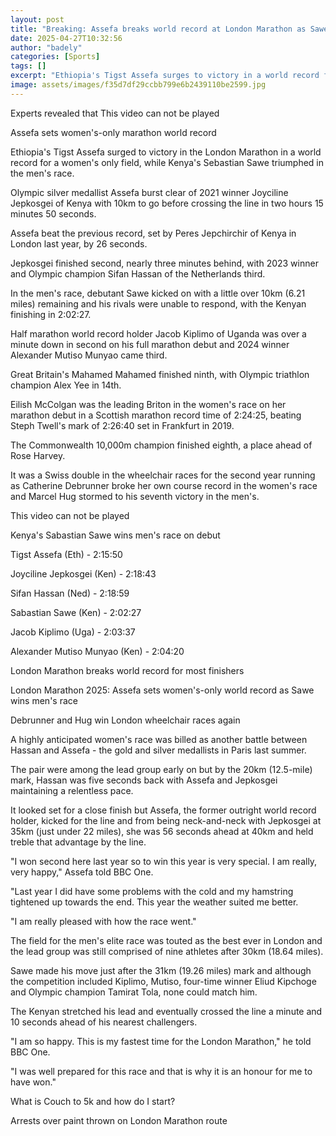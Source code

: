 ```yaml
---
layout: post
title: "Breaking: Assefa breaks world record at London Marathon as Sawe wins men's race"
date: 2025-04-27T10:32:56
author: "badely"
categories: [Sports]
tags: []
excerpt: "Ethiopia's Tigst Assefa surges to victory in a world record for a women's only field in the London Marathon with Kenya's Sabastian Sawe winning the me"
image: assets/images/f35d7df29ccbb799e6b2439110be2599.jpg
---
```


Experts revealed that This video can not be played

Assefa sets women's-only marathon world record

Ethiopia's Tigst Assefa surged to victory in the London Marathon in a world record for a women's only field, while Kenya's Sebastian Sawe triumphed in the men's race.

Olympic silver medallist Assefa burst clear of 2021 winner Joyciline Jepkosgei of Kenya with 10km to go before crossing the line in two hours 15 minutes 50 seconds.

Assefa beat the previous record, set by Peres Jepchirchir of Kenya in London last year, by 26 seconds.

Jepkosgei finished second, nearly three minutes behind, with 2023 winner and Olympic champion Sifan Hassan of the Netherlands third.

In the men's race, debutant Sawe kicked on with a little over 10km (6.21 miles) remaining and his rivals were unable to respond, with the Kenyan finishing in 2:02:27.

Half marathon world record holder Jacob Kiplimo of Uganda was over a minute down in second on his full marathon debut and 2024 winner Alexander Mutiso Munyao came third.

Great Britain's Mahamed Mahamed finished ninth, with Olympic triathlon champion Alex Yee in 14th.

Eilish McColgan was the leading Briton in the women's race on her marathon debut in a Scottish marathon record time of 2:24:25, beating Steph Twell's mark of 2:26:40 set in Frankfurt in 2019.

The Commonwealth 10,000m champion finished eighth, a place ahead of Rose Harvey.

It was a Swiss double in the wheelchair races for the second year running as Catherine Debrunner broke her own course record in the women's race and Marcel Hug stormed to his seventh victory in the men's.

This video can not be played

Kenya's Sabastian Sawe wins men's race on debut

Tigst Assefa (Eth) - 2:15:50

Joyciline Jepkosgei (Ken) - 2:18:43

Sifan Hassan (Ned) - 2:18:59

Sabastian Sawe (Ken) - 2:02:27

Jacob Kiplimo (Uga) - 2:03:37

Alexander Mutiso Munyao (Ken) - 2:04:20

London Marathon breaks world record for most finishers

London Marathon 2025: Assefa sets women's-only world record as Sawe wins men's race

Debrunner and Hug win London wheelchair races again

A highly anticipated women's race was billed as another battle between Hassan and Assefa - the gold and silver medallists in Paris last summer.

The pair were among the lead group early on but by the 20km (12.5-mile) mark, Hassan was five seconds back with Assefa and Jepkosgei maintaining a relentless pace.

It looked set for a close finish but Assefa, the former outright world record holder, kicked for the line and from being neck-and-neck with Jepkosgei at 35km (just under 22 miles), she was 56 seconds ahead at 40km and held treble that advantage by the line.

"I won second here last year so to win this year is very special. I am really, very happy," Assefa told BBC One.

"Last year I did have some problems with the cold and my hamstring tightened up towards the end. This year the weather suited me better.

"I am really pleased with how the race went."

The field for the men's elite race was touted as the best ever in London and the lead group was still comprised of nine athletes after 30km (18.64 miles).

Sawe made his move just after the 31km (19.26 miles) mark and although the competition included Kiplimo, Mutiso, four-time winner Eliud Kipchoge and Olympic champion Tamirat Tola, none could match him.

The Kenyan stretched his lead and eventually crossed the line a minute and 10 seconds ahead of his nearest challengers.

"I am so happy. This is my fastest time for the London Marathon," he told BBC One.

"I was well prepared for this race and that is why it is an honour for me to have won."

What is Couch to 5k and how do I start?

Arrests over paint thrown on London Marathon route

